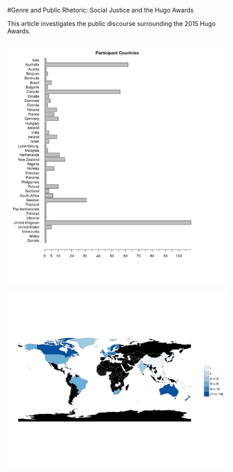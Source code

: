 #Genre and Public Rhetoric: Social Justice and the Hugo Awards

This article investigates the public discourse surrounding the 2015 Hugo Awards. 


##
![](./images/country-bar.png)

![](./images/country-map.png)


